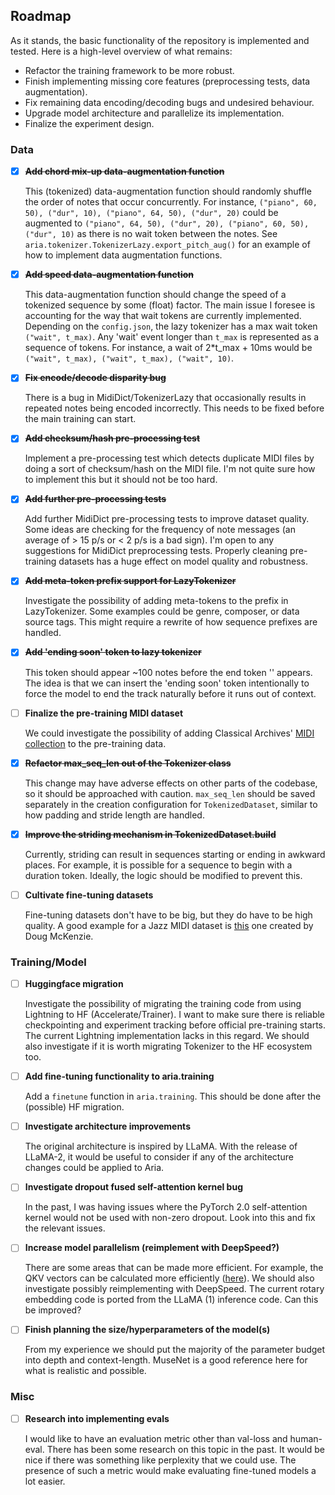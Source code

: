 ## Roadmap

As it stands, the basic functionality of the repository is implemented and tested. Here is a high-level overview of what remains:

- Refactor the training framework to be more robust.
- Finish implementing missing core features (preprocessing tests, data augmentation).
- Fix remaining data encoding/decoding bugs and undesired behaviour.
- Upgrade model architecture and parallelize its implementation.
- Finalize the experiment design.

### Data

* [x] **~~Add chord mix-up data-augmentation function~~** 

  This (tokenized) data-augmentation function should randomly shuffle the order of notes that occur concurrently. For instance, `("piano", 60, 50), ("dur", 10), ("piano", 64, 50), ("dur", 20)` could be augmented to `("piano", 64, 50), ("dur", 20), ("piano", 60, 50), ("dur", 10)` as there is no wait token between the notes. See `aria.tokenizer.TokenizerLazy.export_pitch_aug()` for an example of how to implement data augmentation functions.
* [x] **~~Add speed data-augmentation function~~**

  This data-augmentation function should change the speed of a tokenized sequence by some (float) factor. The main issue I foresee is accounting for the way that wait tokens are currently implemented. Depending on the `config.json`, the lazy tokenizer has a max wait token `("wait", t_max)`. Any 'wait' event longer than `t_max` is represented as a sequence of tokens. For instance, a wait of 2*t_max + 10ms would be `("wait", t_max), ("wait", t_max), ("wait", 10)`.
* [x] **~~Fix encode/decode disparity bug~~**

  There is a bug in MidiDict/TokenizerLazy that occasionally results in repeated notes being encoded incorrectly. This needs to be fixed before the main training can start.
* [x] **~~Add checksum/hash pre-processing test~~**

  Implement a pre-processing test which detects duplicate MIDI files by doing a sort of checksum/hash on the MIDI file. I'm not quite sure how to implement this but it should not be too hard.
* [x] **~~Add further pre-processing tests~~**

  Add further MidiDict pre-processing tests to improve dataset quality. Some ideas are checking for the frequency of note messages (an average of > 15 p/s or < 2 p/s is a bad sign). I'm open to any suggestions for MidiDict preprocessing tests. Properly cleaning pre-training datasets has a huge effect on model quality and robustness.
* [x] **~~Add meta-token prefix support for LazyTokenizer~~**

  Investigate the possibility of adding meta-tokens to the prefix in LazyTokenizer. Some examples could be genre, composer, or data source tags. This might require a rewrite of how sequence prefixes are handled.
* [x] **~~Add 'ending soon' token to lazy tokenizer~~**

  This token should appear ~100 notes before the end token '<E>' appears. The idea is that we can insert the 'ending soon' token intentionally to force the model to end the track naturally before it runs out of context.
* [ ] **Finalize the pre-training MIDI dataset**

  We could investigate the possibility of adding Classical Archives' [MIDI collection](https://www.classicalarchives.com/midi.html) to the pre-training data.
  
* [x] **~~Refactor max_seq_len out of the Tokenizer class~~**

  This change may have adverse effects on other parts of the codebase, so it should be approached with caution. `max_seq_len` should be saved separately in the creation configuration for `TokenizedDataset`, similar to how padding and stride length are handled.
* [x] **~~Improve the striding mechanism in TokenizedDataset.build~~**

  Currently, striding can result in sequences starting or ending in awkward places. For example, it is possible for a sequence to begin with a duration token. Ideally, the logic should be modified to prevent this.
* [ ] **Cultivate fine-tuning datasets**

  Fine-tuning datasets don't have to be big, but they do have to be high quality. A good example for a Jazz MIDI dataset is [this](https://bushgrafts.com/midi/) one created by Doug McKenzie.

### Training/Model

* [ ] **Huggingface migration**

  Investigate the possibility of migrating the training code from using Lightning to HF (Accelerate/Trainer). I want to make sure there is reliable checkpointing and experiment tracking before official pre-training starts. The current Lightning implementation lacks in this regard. We should also investigate if it is worth migrating Tokenizer to the HF ecosystem too.

* [ ] **Add fine-tuning functionality to aria.training**

  Add a `finetune` function in `aria.training`. This should be done after the (possible) HF migration.
* [ ] **Investigate architecture improvements**

  The original architecture is inspired by LLaMA. With the release of LLaMA-2, it would be useful to consider if any of the architecture changes could be applied to Aria.
* [ ] **Investigate dropout fused self-attention kernel bug**

  In the past, I was having issues where the PyTorch 2.0 self-attention kernel would not be used with non-zero dropout. Look into this and fix the relevant issues.
* [ ] **Increase model parallelism (reimplement with DeepSpeed?)**

  There are some areas that can be made more efficient. For example, the QKV vectors can be calculated more efficiently ([here](https://pytorch.org/tutorials/intermediate/scaled_dot_product_attention_tutorial.html)). We should also investigate possibly reimplementing with DeepSpeed. The current rotary embedding code is ported from the LLaMA (1) inference code. Can this be improved?
  
* [ ] **Finish planning the size/hyperparameters of the model(s)**

  From my experience we should put the majority of the parameter budget into depth and context-length. MuseNet is a good reference here for what is realistic and possible.

### Misc

* [ ] **Research into implementing evals**

  I would like to have an evaluation metric other than val-loss and human-eval. There has been some research on this topic in the past. It would be nice if there was something like perplexity that we could use. The presence of such a metric would make evaluating fine-tuned models a lot easier.
